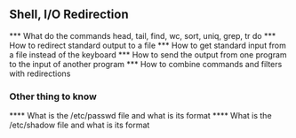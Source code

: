 ## Shell, I/O Redirection

*** What do the commands head, tail, find, wc, sort, uniq, grep, tr do
*** How to redirect standard output to a file
*** How to get standard input from a file instead of the keyboard
*** How to send the output from one program to the input of another program
*** How to combine commands and filters with redirections

### Other thing to know 

**** What is the /etc/passwd file and what is its format
**** What is the /etc/shadow file and what is its format


